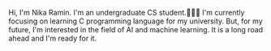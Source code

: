 Hi, I'm Nika Ramin. I'm an undergraduate CS student.👩🏻‍💻
I'm currently focusing on learning C programming language for my university.
But, for my future, I'm interested in the field of AI and machine learning.
It is a long road ahead and I'm ready for it.
